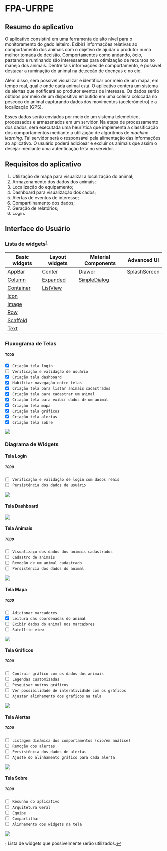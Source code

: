 # FPA-UFRPE

## Resumo do aplicativo

O aplicativo consistirá em uma ferramenta de alto nível para o monitoramento do gado leiteiro. Exibirá informações 
relativas ao comportamento dos animais com o objetivo de ajudar o produtor numa melhor tomada de decisão. Comportamentos
como andando, ócio, pastando e ruminando são interessantes para otimização de recursos no manejo dos animais. Dentre tais
informações de comportamento, é possível destacar a ruminação do animal na detecção de doenças e no cio.

Além disso, será possível visualizar e identificar por meio de um mapa, em tempo real, qual e onde cada animal está. O 
aplicativo conterá um sistema de alertas que notificará ao produtor eventos de interesse. Os dados serão obtidos por meio 
de um dispositivo embutido em uma coleira colocada no pescoço do animal capturando dados dos movimentos (acelerômetro) e a 
localização (GPS).

Esses dados serão enviados por meio de um sistema telemétrico, processados e armazenados em um servidor. 
Na etapa de processamento dos dados, será executada uma heurística que implementa a classificação dos comportamentos 
mediante a utilização de algoritmos de *machine learning*. Tal servidor será o responsável pela alimentação das informações
ao aplicativo. O usuário poderá adicionar e excluir os animais que assim o desejar mediante uma autenticação feita no servidor.


## Requisitos do aplicativo

1. Utilização de mapa para visualizar a localização do animal;
2. Armazenamento dos dados dos animais;
3. Localização do equipamento;
4. Dashboard para visualização dos dados;
5. Alertas de eventos de interesse;
6. Compartilhamento dos dados;
7. Geração de relatórios;
8. Login.


## Interface do Usuário

### Lista de widgets<sup id="a1">[1](#f1)</sup>


Basic widgets                                                            | Layout widgets               | Material Components | Advanced UI 
-------------------------------------------------------------------------| -----------------------------|---------------------|------------| 
[AppBar](https://api.flutter.dev/flutter/material/AppBar-class.html) | [Center](https://api.flutter.dev/flutter/widgets/Center-class.html) | [Drawer](https://api.flutter.dev/flutter/material/Drawer-class.html) | [SplashScreen](https://flutter.dev/docs/development/ui/advanced/splash-screen)
[Column](https://api.flutter.dev/flutter/widgets/Column-class.html)      | [Expanded](https://api.flutter.dev/flutter/widgets/Expanded-class.html) | [SimpleDialog](https://api.flutter.dev/flutter/material/SimpleDialog-class.html) |
[Container](https://api.flutter.dev/flutter/widgets/Container-class.html)| [ListView](https://api.flutter.dev/flutter/widgets/ListView-class.html) |  |  |
[Icon](https://api.flutter.dev/flutter/widgets/Icon-class.html)          |                                                                         |  |  |
[Image](https://api.flutter.dev/flutter/widgets/Image-class.html)        |                                                                         |  |  |
[Row](https://api.flutter.dev/flutter/widgets/Row-class.html)            |                                                                         |  |  |
[Scaffold](https://api.flutter.dev/flutter/material/Scaffold-class.html) |                                                                         |  |  |
[Text](https://api.flutter.dev/flutter/widgets/Text-class.html)          |                                                                         |  |  |

### Fluxograma de Telas

#### ```TODO```
  - [X] ```Criação tela login``` 
  - [ ] ```Verificação e validação de usuário``` 
  - [X] ```Criação tela dashboard```
  - [X] ```Habilitar navegação entre telas```
  - [X] ```Criação tela para listar animais cadastrados``` 
  - [X] ```Criação tela para cadastrar um animal``` 
  - [X] ```Criação tela para exibir dados de um animal```
  - [X] ```Criação tela mapa```
  - [X] ```Criação tela gráficos```
  - [X] ```Criação tela alertas``` 
  - [X] ```Criação tela sobre``` 

<img src="https://github.com/andssuu/FPA-UFRPE/blob/master/moncattle/assets/images/fluxograma_telas.svg">


### Diagrama de Widgets

#### Tela Login

##### ```TODO```
  - [ ] ```Verificação e validação de login com dados reais```
  - [ ] ```Persistência dos dados de usuário```

<img src="https://github.com/andssuu/FPA-UFRPE/blob/master/moncattle/assets/images/diagrams/diagram_login.svg">

#### Tela Dashboard

<img src="https://github.com/andssuu/FPA-UFRPE/blob/master/moncattle/assets/images/diagrams/diagram_dashboard.svg">

#### Tela Animais

##### ```TODO```
  - [ ] ```Visualizaço dos dados dos animais cadastrados```
  - [ ] ```Cadastro de animais```
  - [ ] ```Remoção de um animal cadastrado```
  - [ ] ```Persistência dos dados do animal```

<img src="https://github.com/andssuu/FPA-UFRPE/blob/master/moncattle/assets/images/diagrams/diagram_list_animals.svg">

#### Tela Mapa

##### ```TODO```
  - [ ] ```Adicionar marcadores```
  - [X] ```Leitura das coordenadas do animal```
  - [ ] ```Exibir dados do animal nos marcadores```
  - [ ] ```Satellite view```

<img src="https://github.com/andssuu/FPA-UFRPE/blob/master/moncattle/assets/images/diagrams/diagram_map.svg">

#### Tela Gráficos

##### ```TODO```
  - [ ] ```Contruir gráfico com os dados dos animais```
  - [ ] ```Legendas customizadas```
  - [ ] ```Pesquisar outros gráficos```
  - [ ] ```Ver possibilidade de interatividade com os gráficos```
  - [ ] ```Ajustar alinhamento dos gráficos na tela```

<img src="https://github.com/andssuu/FPA-UFRPE/blob/master/moncattle/assets/images/diagrams/diagram_graphics.svg">

#### Tela Alertas

##### ```TODO```
  - [ ] ```Listagem dinâmica dos comportamentos (cio/em análise)```
  - [ ] ```Remoção dos alertas```
  - [ ] ```Persistência dos dados de alertas```
  - [ ] ```Ajuste do alinhamento gráfico para cada alerta```

<img src="https://github.com/andssuu/FPA-UFRPE/blob/master/moncattle/assets/images/diagrams/diagram_alerts.svg">

#### Tela Sobre

##### ```TODO```
  - [ ] ```Resunho do aplicativo```
  - [ ] ```Arquitetura Geral```
  - [ ] ```Equipe```
  - [ ] ```Compartilhar```
  - [ ] ```Alinhamento dos widgets na tela```

<img src="https://github.com/andssuu/FPA-UFRPE/blob/master/moncattle/assets/images/diagrams/diagram_about.svg">


<sub id="f1">1</sub> Lista de widgets que possivelmente serão utilizados.[↩](#a1)
